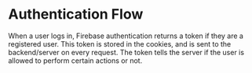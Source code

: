 # Authentication Flow

When a user logs in, Firebase authentication returns a token if they are a registered user. This token is stored in the cookies, and is sent to the backend/server on every request. The token tells the server if the user is allowed to perform certain actions or not.